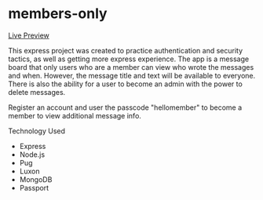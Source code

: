 # members-only

[Live Preview](https://agile-ravine-75999.herokuapp.com/)

This express project was created to practice authentication and security tactics, as well as getting more express experience. The app is a message board that only users who are a member can view who wrote the messages and when. However, the message title and text will be available to everyone. There is also the ability for a user to become an admin with the power to delete messages.

Register an account and user the passcode "hellomember" to become a member to view additional message info. 

Technology Used
  - Express
  - Node.js
  - Pug
  - Luxon
  - MongoDB
  - Passport
 
